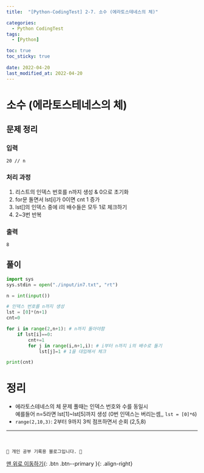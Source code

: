 ```yaml
---
title:  "[Python-CodingTest] 2-7. 소수 (에라토스테네스의 체)"

categories:
  - Python CodingTest
tags:
  - [Python]

toc: true
toc_sticky: true
 
date: 2022-04-20
last_modified_at: 2022-04-20
---
```


# 소수 (에라토스테네스의 체)
## 문제 정리
### 입력
```
20 // n
```
### 처리 과정
1. 리스트의 인덱스 번호를 n까지 생성 & 0으로 초기화
2. for문 돌면서 lst[i]가 0이면 cnt 1 증가 
3. lst[]의 인덱스 중에 i의 배수들은 모두 1로 체크하기
4. 2~3번 반복

### 출력
```
8
```

## 풀이
```py
import sys
sys.stdin = open("./input/in7.txt", "rt")

n = int(input())

# 인덱스 번호를 n까지 생성
lst = [0]*(n+1)
cnt=0

for i in range(2,n+1): # n까지 돌아야함
    if lst[i]==0:
        cnt+=1
        for j in range(i,n+1,i): # i부터 n까지 i의 배수로 돌기
            lst[j]=1 # 1을 대입해서 체크

print(cnt)
```

# 정리
- 에라토스테네스의 체 문제 풀때는 인덱스 번호와 수를 동일시<br>
예를들어 n=5라면 lst[1]~lst[5]까지 생성 (0번 인덱스는 버리는셈,, `lst = [0]*6`)
- `range(2,10,3)`: 2부터 9까지 3씩 점프하면서 순회 (2,5,8)

***
<br>

    💛 개인 공부 기록용 블로그입니다. 👻

[맨 위로 이동하기](#){: .btn .btn--primary }{: .align-right}